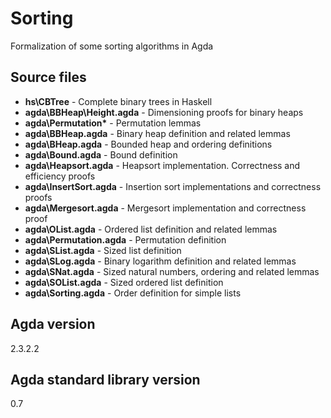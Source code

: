 # Sorting

Formalization of some sorting algorithms in Agda

## Source files ##
- **hs\CBTree** - Complete binary trees in Haskell
- **agda\BBHeap\Height.agda** - Dimensioning proofs for binary heaps
- **agda\Permutation\*** - Permutation lemmas
- **agda\BBHeap.agda** - Binary heap definition and related lemmas
- **agda\BHeap.agda** - Bounded heap and ordering definitions
- **agda\Bound.agda** - Bound definition
- **agda\Heapsort.agda** - Heapsort implementation. Correctness and efficiency proofs
- **agda\InsertSort.agda** - Insertion sort implementations and correctness proofs
- **agda\Mergesort.agda** - Mergesort implementation and correctness proof
- **agda\OList.agda** - Ordered list definition and related lemmas
- **agda\Permutation.agda** - Permutation definition
- **agda\SList.agda** - Sized list definition
- **agda\SLog.agda** - Binary logarithm definition and related lemmas
- **agda\SNat.agda** - Sized natural numbers, ordering and related lemmas
- **agda\SOList.agda** - Sized ordered list definition
- **agda\Sorting.agda** - Order definition for simple lists

## Agda version ##
2.3.2.2

## Agda standard library version ##
0.7
